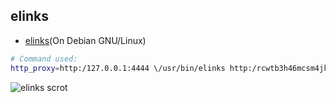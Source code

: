 ## elinks

  * [elinks](https:/github.com/eyedeekay/various-i2p-browsers/tree/master/firefox.profile.i2p/elinks)(On Debian GNU/Linux)

```sh
# Command used:
http_proxy=http:/127.0.0.1:4444 \/usr/bin/elinks http:/rcwtb3h46mcsm4jkpg5buinikn3oxc7j54wgokxuupmyquifhuvq.b32.i2p/
```

![elinks scrot](https://github.com/eyedeekay/various-i2p-browsers/raw/master/elinks/elinks.png)


